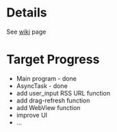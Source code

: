 # Details 
See [wiki](https://github.com/paceuniversity/CS6392015team5/wiki) page

# Target Progress
* Main program - done
* AsyncTask - done
* add user_input RSS URL function
* add drag-refresh function
* add WebView function
* improve UI
* ...
